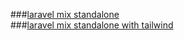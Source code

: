 ###[laravel mix standalone](https://github.com/NormanHuth/laravel-mix-standalone)  
###[laravel mix standalone with tailwind](https://github.com/NormanHuth/laravel-mix-standalone-w-tailwind)
